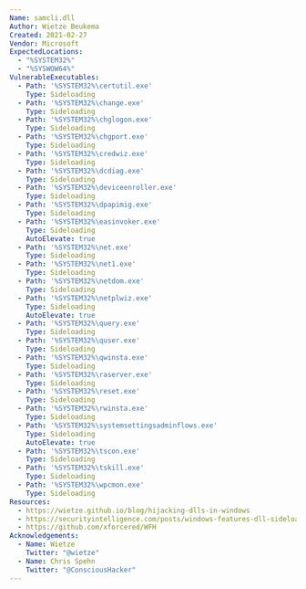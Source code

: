 ```yaml
---
Name: samcli.dll
Author: Wietze Beukema
Created: 2021-02-27
Vendor: Microsoft
ExpectedLocations:
  - "%SYSTEM32%"
  - "%SYSWOW64%"
VulnerableExecutables:
  - Path: '%SYSTEM32%\certutil.exe'
    Type: Sideloading
  - Path: '%SYSTEM32%\change.exe'
    Type: Sideloading
  - Path: '%SYSTEM32%\chglogon.exe'
    Type: Sideloading
  - Path: '%SYSTEM32%\chgport.exe'
    Type: Sideloading
  - Path: '%SYSTEM32%\credwiz.exe'
    Type: Sideloading
  - Path: '%SYSTEM32%\dcdiag.exe'
    Type: Sideloading
  - Path: '%SYSTEM32%\deviceenroller.exe'
    Type: Sideloading
  - Path: '%SYSTEM32%\dpapimig.exe'
    Type: Sideloading
  - Path: '%SYSTEM32%\easinvoker.exe'
    Type: Sideloading
    AutoElevate: true
  - Path: '%SYSTEM32%\net.exe'
    Type: Sideloading
  - Path: '%SYSTEM32%\net1.exe'
    Type: Sideloading
  - Path: '%SYSTEM32%\netdom.exe'
    Type: Sideloading
  - Path: '%SYSTEM32%\netplwiz.exe'
    Type: Sideloading
    AutoElevate: true
  - Path: '%SYSTEM32%\query.exe'
    Type: Sideloading
  - Path: '%SYSTEM32%\quser.exe'
    Type: Sideloading
  - Path: '%SYSTEM32%\qwinsta.exe'
    Type: Sideloading
  - Path: '%SYSTEM32%\raserver.exe'
    Type: Sideloading
  - Path: '%SYSTEM32%\reset.exe'
    Type: Sideloading
  - Path: '%SYSTEM32%\rwinsta.exe'
    Type: Sideloading
  - Path: '%SYSTEM32%\systemsettingsadminflows.exe'
    Type: Sideloading
    AutoElevate: true
  - Path: '%SYSTEM32%\tscon.exe'
    Type: Sideloading
  - Path: '%SYSTEM32%\tskill.exe'
    Type: Sideloading
  - Path: '%SYSTEM32%\wpcmon.exe'
    Type: Sideloading
Resources:
  - https://wietze.github.io/blog/hijacking-dlls-in-windows
  - https://securityintelligence.com/posts/windows-features-dll-sideloading/
  - https://github.com/xforcered/WFH
Acknowledgements:
  - Name: Wietze
    Twitter: "@wietze"
  - Name: Chris Spehn
    Twitter: "@ConsciousHacker"
---
```


